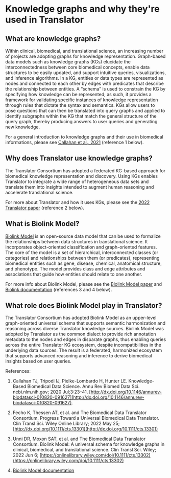 # Knowledge graphs and why they're used in Translator

## What are knowledge graphs?

Within clinical, biomedical, and translational science, an increasing number of projects are adopting graphs for knowledge representation.
Graph-based data models such as knowledge graphs (KGs) elucidate the interconnectedness between core biomedical concepts, enable data structures to be easily updated,
and support intuitive queries, visualizations, and inference algorithms.
In a KG, entities or data types are represented as nodes and connected to each other by edges with predicates that describe the relationship between entities.
A “schema” is used to constrain the KG by specifying how knowledge can be represented;
as such, it provides a framework for validating specific instances of knowledge representation through rules that dictate the syntax and semantics.
KGs allow users to pose questions that can then be translated into query graphs and applied to identify subgraphs within the KG that match the general structure of the query graph, thereby producing answers to user queries and generating new knowledge.

For a general introduction to knowledge graphs and their use in biomedical informations, please see [Callahan et al., 2021](https://www.annualreviews.org/doi/10.1146/annurev-biodatasci-010820-091627) (reference 1 below).

## Why does Translator use knowledge graphs?
The Translator Consortium has adopted a federated KG-based approach for biomedical knowledge representation and discovery.
Using KGs enables Translator to integrate a wide range of heterogeneous data sets and translate them into insights intended to augment human reasoning
and accelerate translational science.

For more about Translator and how it uses KGs, please see the [2022 Translator paper](https://ascpt.onlinelibrary.wiley.com/doi/10.1111/cts.13301) (reference 2 below).

## What is Biolink Model?
[Biolink Model](https://github.com/biolink/biolink-model) is an open-source data model that can be used to formalize
the relationships between data structures in translational science.
It incorporates object-oriented classification and graph-oriented features.
The core of the model is a set of hierarchical, interconnected classes (or categories) and relationships between them (or predicates),
representing biomedical entities such as gene, disease, chemical, anatomical structure, and phenotype.
The model provides class and edge attributes and associations that guide how entities should relate to one another.

For more info about Biolink Model, please see the [Biolink Model paper](https://onlinelibrary.wiley.com/doi/10.1111/cts.13302) and [Biolink documentation](https://biolink.github.io/biolink-model/) (references 3 and 4 below).

## What role does Biolink Model play in Translator?
The Translator Consortium has adopted Biolink Model as an upper-level graph-oriented universal schema that supports semantic harmonization and reasoning
across diverse Translator knowledge sources.
Biolink Model was adopted by Translator as the common dialect
to provide rich annotation metadata to the nodes and edges in disparate graphs, thus enabling queries across the entire Translator KG ecosystem,
despite incompatibilities in the underlying data sources.
The result is a federated, harmonized ecosystem that supports advanced reasoning and inference to derive biomedical insights based on user queries.

References:
1. Callahan TJ, Tripodi IJ, Pielke-Lombardo H, Hunter LE. Knowledge-Based Biomedical Data Science. Annu Rev Biomed Data Sci. ncbi.nlm.nih.gov; 2020 Jul;3:23–41. [http://dx.doi.org/10.1146/annurev-biodatasci-010820-091627](http://dx.doi.org/10.1146/annurev-biodatasci-010820-091627).

2. Fecho K, Thessen AT, et al. and The Biomedical Data Translator Consortium.
Progress Toward a Universal Biomedical Data Translator. Clin Transl Sci. Wiley Online Library; 2022 May 25;
[http://dx.doi.org/10.1111/cts.13301](http://dx.doi.org/10.1111/cts.13301)

3. Unni DR, Moxon SAT, et al. and The Biomedical Data Translator Consortium.
Biolink Model: A universal schema for knowledge graphs in clinical, biomedical, and translational science.
Clin Transl Sci. Wiley; 2022 Jun 6; [https://onlinelibrary.wiley.com/doi/10.1111/cts.13302](https://onlinelibrary.wiley.com/doi/10.1111/cts.13302)

4. [Biolink Model documentation](https://biolink.github.io/biolink-model/)
